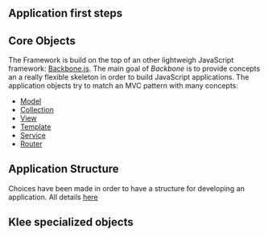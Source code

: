 #
## Application first steps

## Core Objects

The Framework is build on the top of an other lightweigh JavaScript framework: [Backbone.js](http://backbonejs.org).
The main goal of _Backbone_ is to provide concepts an a really flexible skeleton in order to build JavaScript applications.
The application objects try to match an MVC pattern with many concepts:

- [Model](/first_steps/model.md)
- [Collection](/first_steps/collection.md)
- [View](/first_steps/view.md)
- [Template](/first_steps/template.md)
- [Service](/first_steps/service.md)
- [Router](/first_steps/router.md)


## Application Structure
Choices have been made in order to have a structure for developing an application.
All details [here](/first_steps/app_structure.md)

## Klee specialized objects

